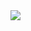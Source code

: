 <div>
  <img src="https://github-readme-stats.vercel.app/api?username=rafaelVerner&show_icons=true&theme=radical">
</div>


